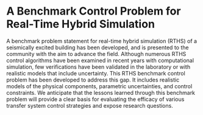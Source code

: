 # A Benchmark Control Problem for Real-Time Hybrid Simulation
A benchmark problem statement for real-time hybrid simulation (RTHS) of a seismically excited building has been developed, and is presented to the community with the aim to advance the field. Although numerous RTHS control algorithms have been examined in recent years with computational simulation, few verifications have been validated in the laboratory or with realistic models that include uncertainty. This RTHS benchmark control problem has been developed to address this gap. It includes realistic models of the physical components, parametric uncertainties, and control constraints. We anticipate that the lessons learned through this benchmark problem will provide a clear basis for evaluating the efficacy of various transfer system control strategies and expose research questions.
